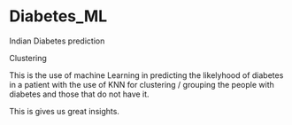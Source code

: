 # Diabetes_ML
Indian Diabetes prediction 

Clustering

This is the use of machine Learning in predicting the likelyhood of diabetes in a patient with the use of KNN for clustering / grouping the people with diabetes and those that do not have it.

This is gives us great insights.
